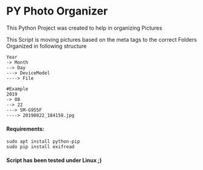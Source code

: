 # PY Photo Organizer
This Python Project was created to help in organizing Pictures

This Script is moving pictures based on the meta tags to the correct Folders
Organized in following structure

    Year
    -> Month
    --> Day
    ---> DeviceModel
    ----> File
    
    #Example
    2019
    -> 08
    --> 22
    ---> SM-G955F
    ----> 20190822_184158.jpg
    

#### Requirements:
    sudo apt install python-pip
    sudo pip install exifread

#### Script has been tested under Linux ;) 
